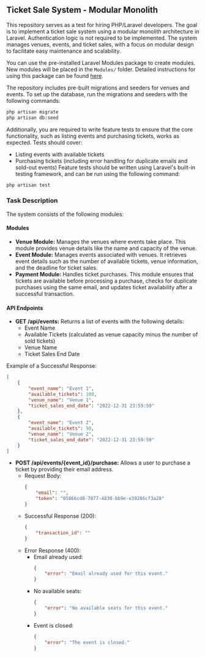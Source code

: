 ## Ticket Sale System - Modular Monolith

This repository serves as a test for hiring PHP/Laravel developers. The goal is to implement a ticket sale system using a modular monolith architecture in Laravel. Authentication logic is not required to be implemented. The system manages venues, events, and ticket sales, with a focus on modular design to facilitate easy maintenance and scalability.

You can use the pre-installed Laravel Modules package to create modules. New modules will be placed in the `Modules/` folder. Detailed instructions for using this package can be found [here](https://laravelmodules.com/docs/v10/creating-a-module).

The repository includes pre-built migrations and seeders for venues and events. To set up the database, run the migrations and seeders with the following commands:
```bash
php artisan migrate
php artisan db:seed
```
Additionally, you are required to write feature tests to ensure that the core functionality, such as listing events and purchasing tickets, works as expected. Tests should cover:

- Listing events with available tickets
- Purchasing tickets (including error handling for duplicate emails and sold-out events)
Feature tests should be written using Laravel's built-in testing framework, and can be run using the following command:
```bash
php artisan test
```

### Task Description

The system consists of the following modules:

#### Modules
- **Venue Module:** Manages the venues where events take place. This module provides venue details like the name and capacity of the venue.
- **Event Module:** Manages events associated with venues. It retrieves event details such as the number of available tickets, venue information, and the deadline for ticket sales.
- **Payment Module:** Handles ticket purchases. This module ensures that tickets are available before processing a purchase, checks for duplicate purchases using the same email, and updates ticket availability after a successful transaction.

#### API Endpoints
- **GET /api/events:** Returns a list of events with the following details:
  - Event Name
  - Available Tickets (calculated as venue capacity minus the number of sold tickets)
  - Venue Name
  - Ticket Sales End Date
    
Example of a Successful Response:
```json
[
    {
        "event_name": "Event 1",
        "available_tickets": 100,
        "venue_name": "Venue 1",
        "ticket_sales_end_date": "2022-12-31 23:59:59"
    },
    {
        "event_name": "Event 2",
        "available_tickets": 50,
        "venue_name": "Venue 2",
        "ticket_sales_end_date": "2022-12-31 23:59:59"
    }
]
```
- **POST /api/events/{event_id}/purchase:** Allows a user to purchase a ticket by providing their email address.
    - Request Body:
        ```json
        {
            "email": "",
            "token": "05866cd8-7877-4830-bb9e-e39286cf3a28"
        }
        ```
    - Successful Response (200):
      ```json
      {
          "transaction_id": ""
      }
      ```
    - Error Response (400):
      - Email already used:
        ```json
        {
            "error": "Email already used for this event."
        }
        ```
      - No available seats:
        ```json
        {
            "error": "No available seats for this event."
        }
        ```
      - Event is closed:
          ```json
          {
              "error": "The event is closed."
          }
          ```
